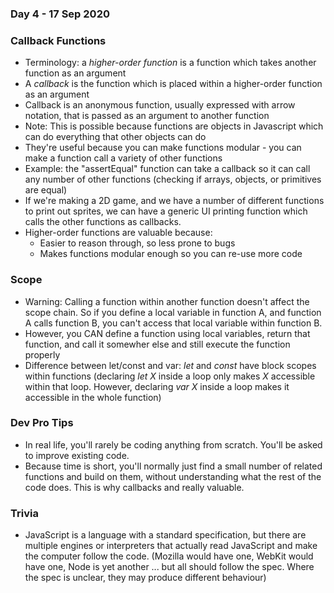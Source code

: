 ### Day 4 - 17 Sep 2020

### Callback Functions

* Terminology: a *higher-order function* is a function which takes another function as an argument
* A *callback* is the function which is placed within a higher-order function as an argument
* Callback is an anonymous function, usually expressed with arrow notation, that is passed as an argument to another function
* Note: This is possible because functions are objects in Javascript which can do everything that other objects can do
* They're useful because you can make functions modular - you can make a function call a variety of other functions
* Example: the "assertEqual" function can take a callback so it can call any number of other functions (checking if arrays,
objects, or primitives are equal)
* If we're making a 2D game, and we have a number of different functions to print out sprites, we can have a generic UI printing function
which calls the other functions as callbacks.
* Higher-order functions are valuable because:
  * Easier to reason through, so less prone to bugs
  * Makes functions modular enough so you can re-use more code

### Scope

* Warning: Calling a function within another function doesn't affect the scope chain. So if you define a local variable in function A,
and function A calls function B, you can't access that local variable within function B.
* However, you CAN define a function using local variables, return that function, and call it somewher else and still execute the function properly
* Difference between let/const and var: *let* and *const* have block scopes within functions (declaring *let X* inside a loop only makes *X* accessible within
that loop. However, declaring *var X* inside a loop makes it accessible in the whole function)

### Dev Pro Tips

* In real life, you'll rarely be coding anything from scratch. You'll be asked to improve existing code.
* Because time is short, you'll normally just find a small number of related functions and build on them, without understanding
what the rest of the code does. This is why callbacks and really valuable.


### Trivia

* JavaScript is a language with a standard specification, but there are multiple engines or interpreters that actually read JavaScript and make the computer follow the code. (Mozilla would have one, WebKit would have one, Node is yet another ... but all should follow the spec. Where the spec is unclear, they may produce different behaviour)
